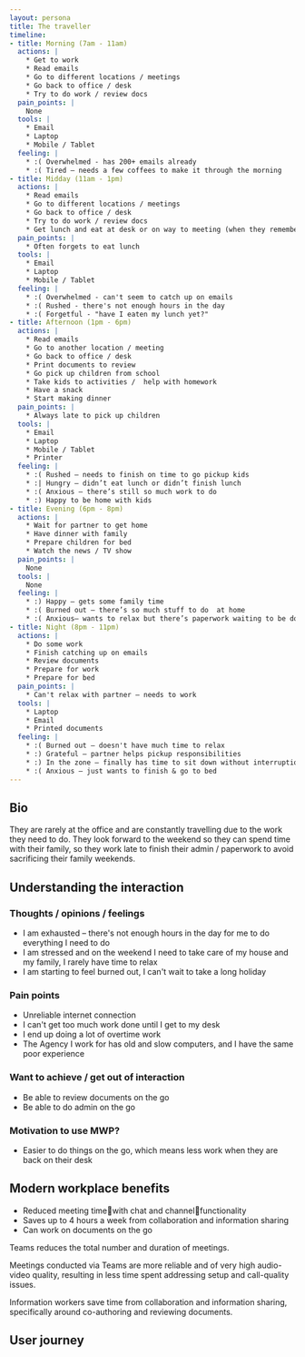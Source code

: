 ```yaml
---
layout: persona
title: The traveller
timeline:
- title: Morning (7am - 11am)
  actions: |
    * Get to work
    * Read emails
    * Go to different locations / meetings
    * Go back to office / desk
    * Try to do work / review docs
  pain_points: |
    None
  tools: |
    * Email
    * Laptop
    * Mobile / Tablet
  feeling: |
    * :( Overwhelmed - has 200+ emails already
    * :( Tired – needs a few coffees to make it through the morning
- title: Midday (11am - 1pm)
  actions: |
    * Read emails
    * Go to different locations / meetings
    * Go back to office / desk
    * Try to do work / review docs
    * Get lunch and eat at desk or on way to meeting (when they remember)
  pain_points: |
    * Often forgets to eat lunch
  tools: |
    * Email
    * Laptop
    * Mobile / Tablet
  feeling: |
    * :( Overwhelmed - can't seem to catch up on emails
    * :( Rushed - there's not enough hours in the day
    * :( Forgetful - "have I eaten my lunch yet?"
- title: Afternoon (1pm - 6pm)
  actions: |
    * Read emails
    * Go to another location / meeting
    * Go back to office / desk
    * Print documents to review
    * Go pick up children from school
    * Take kids to activities /  help with homework
    * Have a snack
    * Start making dinner
  pain_points: |
    * Always late to pick up children
  tools: |
    * Email
    * Laptop
    * Mobile / Tablet
    * Printer
  feeling: |
    * :( Rushed – needs to finish on time to go pickup kids
    * :| Hungry – didn’t eat lunch or didn’t finish lunch
    * :( Anxious – there’s still so much work to do
    * :) Happy to be home with kids
- title: Evening (6pm - 8pm)
  actions: |
    * Wait for partner to get home
    * Have dinner with family
    * Prepare children for bed
    * Watch the news / TV show
  pain_points: |
    None
  tools: |
    None
  feeling: |
    * :) Happy – gets some family time
    * :( Burned out – there’s so much stuff to do  at home
    * :( Anxious– wants to relax but there’s paperwork waiting to be done
- title: Night (8pm - 11pm)
  actions: |
    * Do some work 
    * Finish catching up on emails
    * Review documents
    * Prepare for work
    * Prepare for bed
  pain_points: |
    * Can't relax with partner – needs to work
  tools: |
    * Laptop
    * Email
    * Printed documents
  feeling: |
    * :( Burned out – doesn't have much time to relax
    * :) Grateful – partner helps pickup responsibilities
    * :) In the zone – finally has time to sit down without interruptions and get some work done
    * :( Anxious – just wants to finish & go to bed
---
```


## Bio

They are rarely at the office and are constantly travelling due to the work they need to do. They look forward to the weekend so they can spend time with their family, so they work late to finish their admin / paperwork to avoid sacrificing their family weekends. 

## Understanding the interaction

### Thoughts / opinions / feelings

* I am exhausted – there's not enough hours in the day for me to do everything I need to do
* I am stressed and on the weekend I need to take care of my house and my family, I rarely have time to relax
* I am starting to feel burned out, I can't wait to take a long holiday

### Pain points

* Unreliable internet connection
* I can't get too much work done until I get to my desk
* I end up doing a lot of overtime work
* The Agency I work for has old and slow computers, and I have the same poor experience 

### Want to achieve / get out of interaction

* Be able to review documents on the go
* Be able to do admin on the go

### Motivation to use MWP?

* Easier to do things on the go, which means less work when they are back on their desk

## Modern workplace benefits

* Reduced meeting timewith chat and channelfunctionality
* Saves up to 4 hours a week from collaboration and information sharing
* Can work on documents on the go 

Teams reduces the total number and duration of meetings. 

Meetings conducted via Teams are more reliable and of very high audio-video quality, resulting in less time spent addressing setup and call-quality issues. 

Information workers save time from collaboration and information sharing, specifically around co-authoring and reviewing documents.

## User journey
